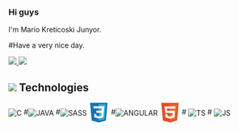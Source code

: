 ### **Hi guys**

I'm Mario Kreticoski Junyor.

#Have a very nice day.

<div>
  <a href="https://github.com/MarioKreticoskiJunyor">
  <img height="180em" src="https://github-readme-stats.vercel.app/api?username=MarioKreticoskiJunyor"/>
  <img height="180em" src="https://github-readme-stats.vercel.app/api/top-langs/?username=MarioKreticoskiJunyor&exclude_repo=https://github.com/MarioKreticoskiJunyor/PowerBits&layout=compact&langs_count=7&theme=radical"/>
  </a>
</div>
  
## <kbd><img height="25em" src="https://github.com/bsbontorin/bsbontorin/blob/main/core.webp"></kbd> Technologies
<div>
  <img align="center" height="40em" width="40em" title="C" alt="C" src="https://cdn.jsdelivr.net/gh/devicons/devicon/icons/c/c-original.svg">
  #<img align="center" height="40em" width="40em" title="JAVA" alt="JAVA" src="https://cdn.jsdelivr.net/gh/devicons/devicon/icons/java/java-original.svg">
  #<img align="center" height="40em" width="40em" title="SASS" alt="SASS" src="https://cdn.jsdelivr.net/gh/devicons/devicon/icons/sass/sass-original.svg">
  <img align="center" height="40em" width="40em" title="CSS3" alt="CSS3" src="https://raw.githubusercontent.com/devicons/devicon/master/icons/css3/css3-original.svg">
  #<img align="center" height="40em" width="40em" title="ANGULAR" alt="ANGULAR" src="https://cdn.jsdelivr.net/gh/devicons/devicon/icons/angularjs/angularjs-original.svg">
  <img align="center" height="40em" width="40em" title="HTML5" alt="HTML5" src="https://raw.githubusercontent.com/devicons/devicon/master/icons/html5/html5-original.svg">
 # <img align="center" height="40em" width="40em" title="TYPESCRIPT" alt="TS" src="https://raw.githubusercontent.com/devicons/devicon/master/icons/typescript/typescript-#plain.svg">
 # <img align="center" height="40em" width="40em" title="JAVASCRIPT" alt="JS" src="https://raw.githubusercontent.com/devicons/devicon/master/icons/javascript/javascript-#plain.svg">
</div>
